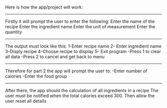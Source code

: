 Here is how the app/project will work:
*****************************************
Firstly it will prompt the user to enter the following:
Enter the name of the recipe
Enter the ingredient name
Enter the unit of measurement
Enter the quantity
*****************************************
The output must look like this:
1-Enter recipe name
2- Enter ingredient name
3-Disply recipe
4-Choose recipe to display 
5- Exit program
-Press 1 to clear all data
-Press 2 to cancel and get back to menu
****************************************
Therefore for part 2 the app will prompt the user to:
-Enter number of calories
-Enter the food group
****************************************

After there, the app should the calculation of all ingredients in a recipe
The user must be notified when the total calories exceed 300.
Then allow the user reset all details
